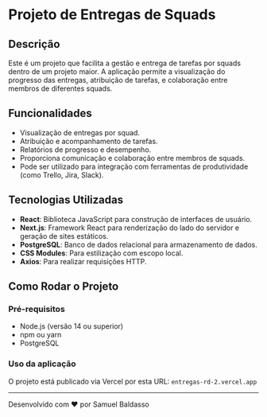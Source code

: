 # Projeto de Entregas de Squads

## Descrição

Este é um projeto que facilita a gestão e entrega de tarefas por squads dentro de um projeto maior. A aplicação permite a visualização do progresso das entregas, atribuição de tarefas, e colaboração entre membros de diferentes squads.

## Funcionalidades

- Visualização de entregas por squad.
- Atribuição e acompanhamento de tarefas.
- Relatórios de progresso e desempenho.
- Proporciona comunicação e colaboração entre membros de squads.
- Pode ser utilizado para integração com ferramentas de produtividade (como Trello, Jira, Slack).

## Tecnologias Utilizadas

- **React**: Biblioteca JavaScript para construção de interfaces de usuário.
- **Next.js**: Framework React para renderização do lado do servidor e geração de sites estáticos.
- **PostgreSQL**: Banco de dados relacional para armazenamento de dados.
- **CSS Modules**: Para estilização com escopo local.
- **Axios**: Para realizar requisições HTTP.

## Como Rodar o Projeto

### Pré-requisitos

- Node.js (versão 14 ou superior)
- npm ou yarn
- PostgreSQL

### Uso da aplicação

O projeto está publicado via Vercel por esta URL: `entregas-rd-2.vercel.app`

---

Desenvolvido com ❤️ por Samuel Baldasso
